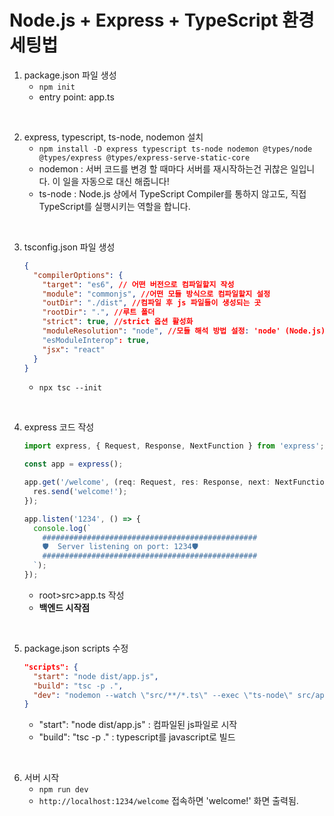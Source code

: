 # Node.js + Express + TypeScript 환경 세팅법

1. package.json 파일 생성
   - `npm init`
   - entry point: app.ts

<br>

2. express, typescript, ts-node, nodemon 설치
   - `npm install -D express typescript ts-node nodemon @types/node @types/express @types/express-serve-static-core`
   - nodemon : 서버 코드를 변경 할 때마다 서버를 재시작하는건 귀찮은 일입니다. 이 일을 자동으로 대신 해줍니다!
   - ts-node : Node.js 상에서 TypeScript Compiler를 통하지 않고도, 직접 TypeScript를 실행시키는 역할을 합니다.

<br>

3. tsconfig.json 파일 생성

   ```json
   {
     "compilerOptions": {
       "target": "es6", // 어떤 버전으로 컴파일할지 작성
       "module": "commonjs", //어떤 모듈 방식으로 컴파일할지 설정
       "outDir": "./dist", //컴파일 후 js 파일들이 생성되는 곳
       "rootDir": ".", //루트 폴더
       "strict": true, //strict 옵션 활성화
       "moduleResolution": "node", //모듈 해석 방법 설정: 'node' (Node.js)
       "esModuleInterop": true,
       "jsx": "react"
     }
   }
   ```

   - `npx tsc --init`

<br>

4. express 코드 작성

   ```ts
   import express, { Request, Response, NextFunction } from 'express';

   const app = express();

   app.get('/welcome', (req: Request, res: Response, next: NextFunction) => {
     res.send('welcome!');
   });

   app.listen('1234', () => {
     console.log(`
       ################################################
       🛡️  Server listening on port: 1234🛡️
       ################################################
     `);
   });
   ```

   - root>src>app.ts 작성
   - **백엔드 시작점**

<br>

5. package.json scripts 수정
   ```json
   "scripts": {
     "start": "node dist/app.js",
     "build": "tsc -p .",
     "dev": "nodemon --watch \"src/**/*.ts\" --exec \"ts-node\" src/app.ts"
   }
   ```
   - "start": "node dist/app.js" : 컴파일된 js파일로 시작
   - "build": "tsc -p ." : typescript를 javascript로 빌드

<br>

6. 서버 시작
   - `npm run dev`
   - `http://localhost:1234/welcome` 접속하면 'welcome!' 화면 출력됨.

